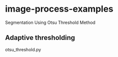 # image-process-examples
Segmentation Using Otsu Threshold Method


## Adaptive thresholding 
otsu_threshold.py


